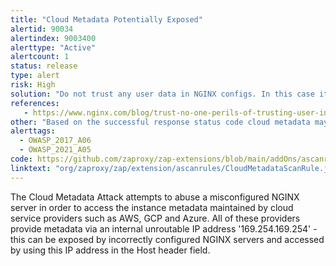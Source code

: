 ```yaml
---
title: "Cloud Metadata Potentially Exposed"
alertid: 90034
alertindex: 9003400
alerttype: "Active"
alertcount: 1
status: release
type: alert
risk: High
solution: "Do not trust any user data in NGINX configs. In this case it is probably the use of the $host variable which is set from the 'Host' header and can be controlled by an attacker."
references:
   - https://www.nginx.com/blog/trust-no-one-perils-of-trusting-user-input/
other: "Based on the successful response status code cloud metadata may have been returned in the response. Check the response data to see if any cloud metadata has been returned. The meta data returned can include information that would allow an attacker to completely compromise the system."
alerttags: 
  - OWASP_2017_A06
  - OWASP_2021_A05
code: https://github.com/zaproxy/zap-extensions/blob/main/addOns/ascanrules/src/main/java/org/zaproxy/zap/extension/ascanrules/CloudMetadataScanRule.java
linktext: "org/zaproxy/zap/extension/ascanrules/CloudMetadataScanRule.java"
---
```

The Cloud Metadata Attack attempts to abuse a misconfigured NGINX server in order to access the instance metadata maintained by cloud service providers such as AWS, GCP and Azure.
All of these providers provide metadata via an internal unroutable IP address '169.254.169.254' - this can be exposed by incorrectly configured NGINX servers and accessed by using this IP address in the Host header field.
